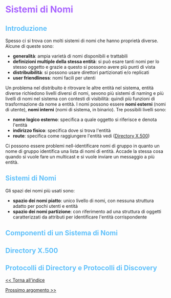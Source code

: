 # <span style="color:#aa66ff">Sistemi di Nomi</span>

## <span style="color:#60c1fb">Introduzione</span>

Spesso ci si trova con molti sistemi di nomi che hanno proprietà diverse. Alcune di queste sono:

- **generalità**: ampia varietà di nomi disponibili e trattabili
- **definizioni multiple della stessa entità**: si può esare tanti nomi per lo stesso oggetto e grazie a questo si possono avere più punti di vista
- **distribuibilità**: si possono usare direttori partizionati e/o replicati
- **user friendliness**: nomi facili per utenti

Un problema nel distribuito è ritrovare le altre entità nel sistema, entità diverse richiedono livelli diversi di nomi, sevono più sistemi di naming e più livelli di nomi nel sistema con contesti di visibilità: quindi più funzioni di trasformazione da nome a entità. I nomi possono essere **nomi esterni** (nomi di utente), **nomi interni** (nomi di sistema, in binario). Tre possibili livelli sono:

- **nome logico esterno**: specifica a quale oggetto si riferisce e denota l'entità
- **indirizzo fisico**: specifica dove si trova l'entità
- **route**: specifica come raggiungere l'entità vedi ([Directory X.500](./10-Sistemi_di_Nomi.md#directory-x.500))

Ci possono essere problemi nell-identificare nomi di gruppo in quanto un nome di gruppo identifica una lista di nomi di entità. Accade la stessa cosa quando si vuole fare un multicast e si vuole inviare un messaggio a più entità.

## <span style="color:#60c1fb">Sistemi di Nomi</span>

Gli spazi dei nomi più usati sono:

- **spazio dei nomi piatto**: unico livello di nomi, con nessuna struttura adatto per pochi utenti e entità
- **spazio dei nomi partizione**: con riferimento ad una struttura di oggetti caratterizzati da attributi per identificare l'entità corrispondente

## <span style="color:#60c1fb">Componenti di un Sistema di Nomi</span>

## <span style="color:#60c1fb">Directory X.500</span>

## <span style="color:#60c1fb">Protocolli di Directory e Protocolli di Discovery</span>

[<< Torna all'indice](../0-Indice.md)

[Prossimo argomento >>](./11-TCP\IP_Protocolli_e_Scenari_d'Uso.md)
